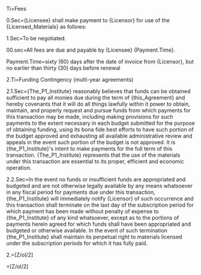 Ti=Fees

0.Sec={Licensee} shall make payment to {Licensor} for use of the {Licensed_Materials} as follows: 

1.Sec=To be negotiated.

00.sec=All fees are due and payable by {Licensee} {Payment.Time}.

Payment.Time=sixty (60) days after the date of invoice from {Licensor}, but no earlier than thirty (30) days before renewal


2.Ti=Funding Contingency (multi-year agreements)

2.1.Sec={The_P1_Institute} reasonably believes that funds can be obtained sufficient to pay all monies due during the term of {this_Agreement} and hereby covenants that it will do all things lawfully within it power to obtain, maintain, and properly request and pursue funds from which payments for this transaction may be made, including making provisions for such payments to the extent necessary in each budget submitted for the purpose of obtaining funding, using its bona fide best efforts to have such portion of the budget approved and exhausting all available administrative review and appeals in the event such portion of the budget is not approved.  It is {the_P1_Institute}'s intent to make payments for the full term of this transaction. {The_P1_Institute} represents that the use of the materials under this transaction are essential to its proper, efficient and economic operation.

2.2.Sec=In the event no funds or insufficient funds are appropriated and budgeted and are not otherwise legally available by any means whatsoever in any fiscal period for payments due under this transaction, {the_P1_Institute} will immediately notify {Licensor} of such occurrence and this transaction shall terminate on the last day of the subscription  period for which payment has been made without penalty of expense to {the_P1_Institute} of any kind whatsoever, except as to the portions of payments herein agreed for which funds shall have been appropriated and budgeted or otherwise available.  In the event of such termination {the_P1_Institute} shall maintain its perpetual right to materials licensed under the subscription periods for which it has fully paid.

2.=[Z/ol/2]

=[Z/ol/2]
